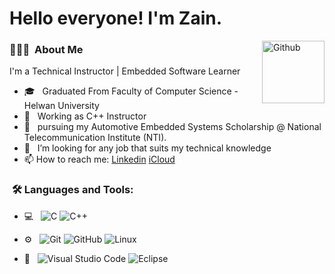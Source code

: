 <h1> Hello everyone! I'm Zain.</h1>

<img width="100" align="right" alt="Github" src="https://user-images.githubusercontent.com/48678280/88862734-4903af80-d201-11ea-968b-9c939d88a37c.gif" />


<h3> 👨🏻‍💻 &nbsp;About Me </h3>

I'm a Technical Instructor | Embedded Software Learner

- 🎓 &nbsp; Graduated From Faculty of Computer Science - Helwan University
- 💼 &nbsp; Working as C++ Instructor 
- 💼 &nbsp; pursuing my Automotive Embedded Systems Scholarship @ National Telecommunication Institute (NTI).
- 🌱 &nbsp; I’m looking for any job that suits my technical knowledge 
- 📫 How to reach me: [Linkedin](www.linkedin.com/in/zain-ibrahim-ahmed) [iCloud](zainibrahim99@icloud.com)

<h3>  &nbsp;🛠️ Languages and Tools:</h3>


- 💻 &nbsp;
![C](https://img.shields.io/badge/-C-black?style=flat-square&logo=c)
![C++](https://img.shields.io/badge/-C++-333333?style=flat&logo=C%2B%2B&logoColor=00599C)

- ⚙️ &nbsp;
![Git](https://img.shields.io/badge/-Git-333333?style=flat&logo=git)
![GitHub](https://img.shields.io/badge/-GitHub-333333?style=flat&logo=github)
![Linux](https://img.shields.io/badge/-Linux-333333?style=flat&logo=Linux&logoColor=FCC624)

- 🔧 &nbsp;
![Visual Studio Code](https://img.shields.io/badge/-Visual%20Studio%20Code-333333?style=flat&logo=visual-studio-code&logoColor=007ACC)
![Eclipse](https://img.shields.io/badge/-Eclipse-333333?style=flat&logo=eclipse-ide&logoColor=2C2255)

  
<br/>


